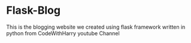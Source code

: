 # Flask-Blog
This is the blogging website we created using flask framework written in python from CodeWithHarry youtube Channel
